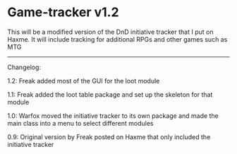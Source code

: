 # Game-tracker v1.2
This will be a modified version of the DnD initiative tracker that I put on Haxme. It will include tracking for additional RPGs and other games such as MTG

----------------
Changelog:

1.2: Freak added most of the GUI for the loot module

1.1: Freak added the loot table package and set up the skeleton for that module

1.0: Warfox moved the initiative tracker to its own package and made the main class into a menu to select different modules

0.9: Original version by Freak posted on Haxme that only included the initiative tracker
